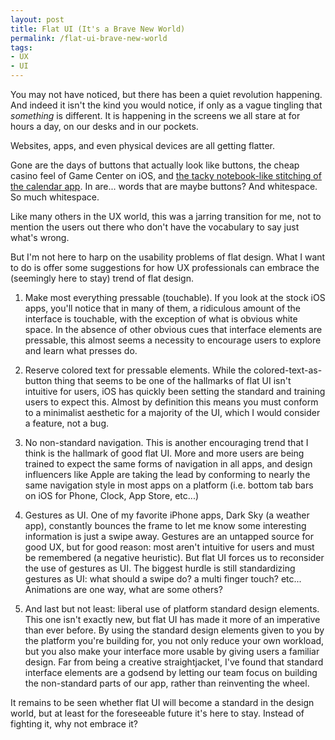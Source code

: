 ```yaml
---
layout: post
title: Flat UI (It's a Brave New World)
permalink: /flat-ui-brave-new-world
tags:
- UX
- UI
---
```

You may not have noticed, but there has been a quiet revolution happening. And indeed it isn't the kind you would notice, if only as a vague tingling that *something* is different. It is happening in the screens we all stare at for hours a day, on our desks and in our pockets. 

Websites, apps, and even physical devices are all getting flatter.

Gone are the days of buttons that actually look like buttons, the cheap casino feel of Game Center on iOS, and [the tacky notebook-like stitching of the calendar app](http://gizmodo.com/5849940/ugh-god-why-apple-is-making-everything-look-like-an-ugly-wild-west). In are... words that are maybe buttons? And whitespace. So much whitespace.

Like many others in the UX world, this was a jarring transition for me, not to mention the users out there who don't have the vocabulary to say just what's wrong.

But I'm not here to harp on the usability problems of flat design. What I want to do is offer some suggestions for how UX professionals can embrace the (seemingly here to stay) trend of flat design.

1. Make most everything pressable (touchable). If you look at the stock iOS apps, you'll notice that in many of them, a ridiculous amount of the interface is touchable, with the exception of what is obvious white space. In the absence of other obvious cues that interface elements are pressable, this almost seems a necessity to encourage users to explore and learn what presses do.

2. Reserve colored text for pressable elements. While the colored-text-as-button thing that seems to be one of the hallmarks of flat UI isn't intuitive for users, iOS has quickly been setting the standard and training users to expect this. Almost by definition this means you must conform to a minimalist aesthetic for a majority of the UI, which I would consider a feature, not a bug.

3. No non-standard navigation. This is another encouraging trend that I think is the hallmark of good flat UI. More and more users are being trained to expect the same forms of navigation in all apps, and design influencers like Apple are taking the lead by conforming to nearly the same navigation style in most apps on a platform (i.e. bottom tab bars on iOS for Phone, Clock, App Store, etc...)

4. Gestures as UI. One of my favorite iPhone apps, Dark Sky (a weather app), constantly bounces the frame to let me know some interesting information is just a swipe away. Gestures are an untapped source for good UX, but for good reason: most aren't intuitive for users and must be remembered (a negative heuristic). But flat UI forces us to reconsider the use of gestures as UI. The biggest hurdle is still standardizing gestures as UI: what should a swipe do? a multi finger touch? etc... Animations are one way, what are some others?

5. And last but not least: liberal use of platform standard design elements. This one isn't exactly new, but flat UI has made it more of an imperative than ever before. By using the standard design elements given to you by the platform you're building for, you not only reduce your own workload, but you also make your interface more usable by giving users a familiar design. Far from being a creative straightjacket, I've found that standard interface elements are a godsend by letting our team focus on building the non-standard parts of our app, rather than reinventing the wheel.

It remains to be seen whether flat UI will become a standard in the design world, but at least for the foreseeable future it's here to stay. Instead of fighting it, why not embrace it?
